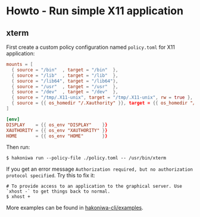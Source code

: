 # Howto - Run simple X11 application


## xterm

First create a custom policy configuration named `policy.toml` for X11 application:

```toml
mounts = [
  { source = "/bin"  , target = "/bin"  },
  { source = "/lib"  , target = "/lib"  },
  { source = "/lib64", target = "/lib64"},
  { source = "/usr"  , target = "/usr"  },
  { source = "/dev"  , target = "/dev"  },
  { source = "/tmp/.X11-unix", target = "/tmp/.X11-unix", rw = true },
  { source = {{ os_homedir "/.Xauthority" }}, target = {{ os_homedir "/.Xauthority" }} },
]

[env]
DISPLAY    = {{ os_env "DISPLAY"    }}
XAUTHORITY = {{ os_env "XAUTHORITY" }}
HOME       = {{ os_env "HOME"       }}
```

Then run:

```console
$ hakoniwa run --policy-file ./policy.toml -- /usr/bin/xterm
```

If you get an error message `Authorization required, but no authorization
protocol specified`. Try this to fix it:

```console
# To provide access to an application to the graphical server. Use `xhost -` to get things back to normal.
$ xhost +
```

More examples can be found in [hakoniwa-cli/examples](./).
